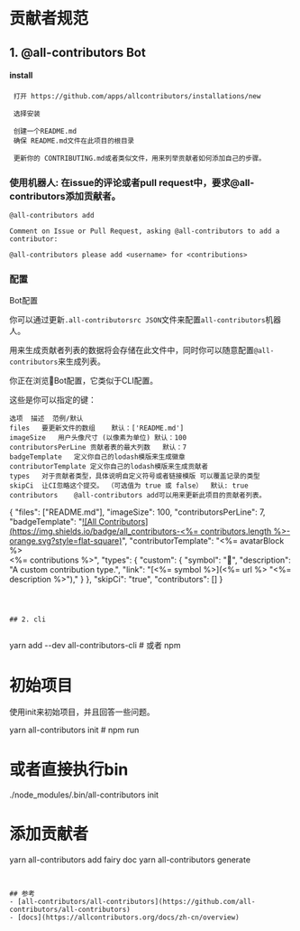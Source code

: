 # 贡献者规范


## 1. @all-contributors Bot

#### install

```
 打开 https://github.com/apps/allcontributors/installations/new
 
 选择安装
 
 创建一个README.md
 确保 README.md文件在此项目的根目录
 
 更新你的 CONTRIBUTING.md或者类似文件，用来列举贡献者如何添加自己的步骤。
```

### 使用机器人: 在issue的评论或者pull request中，要求@all-contributors添加贡献者。

```
@all-contributors add

Comment on Issue or Pull Request, asking @all-contributors to add a contributor:

@all-contributors please add <username> for <contributions>
```

### 配置

Bot配置

你可以通过更新`.all-contributorsrc JSON`文件来配置`all-contributors`机器人。 

用来生成贡献者列表的数据将会存储在此文件中，同时你可以随意配置`@all-contributors`来生成列表。

你正在浏览🤖Bot配置，它类似于CLI配置。

这些是你可以指定的键：

```
选项	描述	范例/默认
files	要更新文件的数组	默认：['README.md']
imageSize	用户头像尺寸 (以像素为单位)	默认：100
contributorsPerLine	贡献者表的最大列数	默认：7
badgeTemplate	定义你自己的lodash模版来生成徽章	
contributorTemplate	定义你自己的lodash模版来生成贡献者	
types	对于贡献者类型，具体说明自定义符号或者链接模版 可以覆盖记录的类型	
skipCi	让CI忽略这个提交。 （可选值为 true 或 false）	默认: true
contributors	@all-contributors add可以用来更新此项目的贡献者列表。	

```
{
  "files": ["README.md"],
  "imageSize": 100,
  "contributorsPerLine": 7,
  "badgeTemplate": "[![All Contributors](https://img.shields.io/badge/all_contributors-<%= contributors.length %>-orange.svg?style=flat-square)](#contributors)",
  "contributorTemplate": "<%= avatarBlock %><br /><%= contributions %>",
  "types": {
    "custom": {
      "symbol": "🔭",
      "description": "A custom contribution type.",
      "link": "[<%= symbol %>](<%= url %> \"<%= description %>\"),"
    }
  },
  "skipCi": "true",
  "contributors": []
}
```



## 2. cli


```
yarn add --dev all-contributors-cli # 或者 npm


# 初始项目

使用init来初始项目，并且回答一些问题。

yarn all-contributors init # npm run

# 或者直接执行bin
./node_modules/.bin/all-contributors init


# 添加贡献者
yarn all-contributors add fairy doc
yarn all-contributors generate

```


## 参考
- [all-contributors/all-contributors](https://github.com/all-contributors/all-contributors)
- [docs](https://allcontributors.org/docs/zh-cn/overview)
